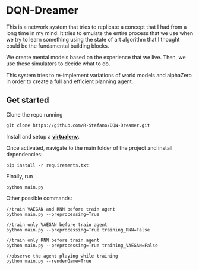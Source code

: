 # DQN-Dreamer
This is a network system that tries to replicate a concept that I had from a long time in my mind. It tries to emulate the entire process that we use when we try to learn something using the state of art algorithm that I thought could be the fundamental building blocks.

We create mental models based on the experience that we live. Then, we use these simulators to decide what to do.

This system tries to re-implement variations of world models and alphaZero in order to create a full and efficient planning agent.

## Get started
Clone the repo running
```
git clone https://github.com/R-Stefano/DQN-Dreamer.git
```

Install and setup a [**virtualenv**](https://www.pythonforbeginners.com/basics/how-to-use-python-virtualenv/).

Once activated, navigate to the main folder of the project and install dependencies:
```
pip install -r requirements.txt
```

Finally, run
```
python main.py 
```

Other possible commands:
```
//train VAEGAN and RNN before train agent
python main.py --preprocessing=True

//train only VAEGAN before train agent
python main.py --preprocessing=True training_RNN=False

//train only RNN before train agent
python main.py --preprocessing=True training_VAEGAN=False

//observe the agent playing while training
python main.py --renderGame=True
```